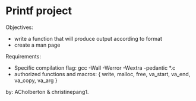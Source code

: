 # Printf project

Objectives:

* write a function that will produce output according to format
* create a man page

Requirements:

* Specific compilation flag: gcc -Wall -Werror -Wextra -pedantic *.c
* authorized functions and macros: { write, malloc, free, va_start, va_end, va_copy, va_arg }

by: ACholberton & christinepang1.